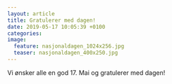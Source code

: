 ```yaml
---
layout: article
title: Gratulerer med dagen!
date: 2019-05-17 10:05:39 +0100
categories: 
image:
  feature: nasjonaldagen_1024x256.jpg
  teaser: nasjonaldagen_400x250.jpg
---
```

Vi ønsker alle en god 17. Mai og gratulerer med dagen!
